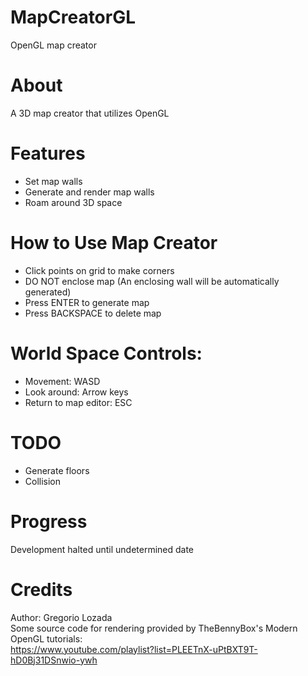 # MapCreatorGL
OpenGL map creator
# About
A 3D map creator that utilizes OpenGL
# Features
- Set map walls
- Generate and render map walls
- Roam around 3D space
# How to Use Map Creator
- Click points on grid to make corners
- DO NOT enclose map (An enclosing wall will be automatically generated)
- Press ENTER to generate map
- Press BACKSPACE to delete map
# World Space Controls:
- Movement: WASD
- Look around: Arrow keys
- Return to map editor: ESC
# TODO
- Generate floors
- Collision
# Progress
Development halted until undetermined date
# Credits
Author: Gregorio Lozada</br>
Some source code for rendering provided by TheBennyBox's Modern OpenGL tutorials:</br>
https://www.youtube.com/playlist?list=PLEETnX-uPtBXT9T-hD0Bj31DSnwio-ywh
